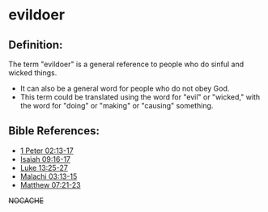 # evildoer #

## Definition: ##

The term "evildoer" is a general reference to people who do sinful and wicked things.

* It can also be a general word for people who do not obey God.
* This term could be translated using the word for "evil" or "wicked," with the word for "doing" or "making" or "causing" something.



## Bible References: ##

* [1 Peter 02:13-17](en/tn/1pe/help/02/13)
* [Isaiah 09:16-17](en/tn/isa/help/09/16)
* [Luke 13:25-27](en/tn/luk/help/13/25)
* [Malachi 03:13-15](en/tn/mal/help/03/13)
* [Matthew 07:21-23](en/tn/mat/help/07/21)

~~NOCACHE~~